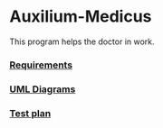 # Auxilium-Medicus
This program helps the doctor in work.

### [Requirements](https://github.com/Virtouoz/Auxilium-Medicus/blob/master/Documents/Requirements/Requirements%20Document.md)
### [UML Diagrams](https://github.com/Virtouoz/Auxilium-Medicus/tree/master/Documents/Diagrams)
### [Test plan](https://github.com/Virtouoz/Auxilium-Medicus/blob/master/Documents/Testing/Test%20plan.md)
